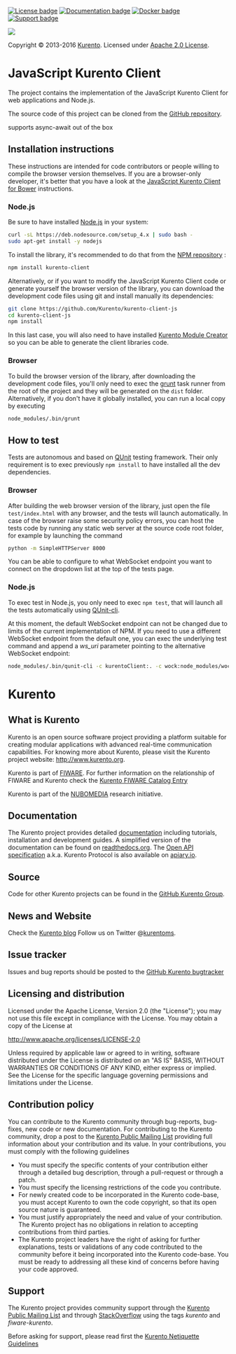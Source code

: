 [![License badge](https://img.shields.io/badge/license-Apache2-orange.svg)](http://www.apache.org/licenses/LICENSE-2.0)
[![Documentation badge](https://readthedocs.org/projects/fiware-orion/badge/?version=latest)](http://doc-kurento.readthedocs.org/en/latest/)
[![Docker badge](https://img.shields.io/docker/pulls/fiware/orion.svg)](https://hub.docker.com/r/fiware/stream-oriented-kurento/)
[![Support badge]( https://img.shields.io/badge/support-sof-yellowgreen.svg)](http://stackoverflow.com/questions/tagged/kurento)

[![][KurentoImage]][Kurento]

Copyright © 2013-2016 [Kurento]. Licensed under [Apache 2.0 License].

JavaScript Kurento Client
=========================

The project contains the implementation of the JavaScript Kurento Client
for web applications and Node.js.

The source code of this project can be cloned from the [GitHub repository].

supports async-await out of the box

Installation instructions
-------------------------

These instructions are intended for code contributors or people willing to
compile the browser version themselves. If you are a browser-only developer,
it's better that you have a look at the [JavaScript Kurento Client for Bower]
instructions.

### Node.js

Be sure to have installed [Node.js] in your system:

```bash
curl -sL https://deb.nodesource.com/setup_4.x | sudo bash -
sudo apt-get install -y nodejs
```

To install the library, it's recommended to do that from the [NPM repository] :

```bash
npm install kurento-client
```

Alternatively, or if you want to modify the JavaScript Kurento Client code or
generate yourself the browser version of the library, you can download the
development code files using git and install manually its dependencies:

```bash
git clone https://github.com/Kurento/kurento-client-js
cd kurento-client-js
npm install
```

In this last case, you will also need to have installed [Kurento Module Creator]
so you can be able to generate the client libraries code.

### Browser

To build the browser version of the library, after downloading the development
code files, you'll only need to exec the [grunt] task runner from the root of
the project and they will be generated on the ```dist``` folder. Alternatively,
if you don't have it globally installed, you can run a local copy by executing

```bash
node_modules/.bin/grunt
```

How to test
-----------
Tests are autonomous and based on [QUnit] testing framework. Their only
requirement is to exec previously ```npm install``` to have installed all the
dev dependencies.

### Browser

After building the web browser version of the library, just open the file
```test/index.html``` with any browser, and the tests will launch automatically.
In case of the browser raise some security policy errors, you can host the tests
code by running any static web server at the source code root folder, for
example by launching the command

```bash
python -m SimpleHTTPServer 8000
```

You can be able to configure to what WebSocket endpoint you want to connect on
the dropdown list at the top of the tests page.

### Node.js

To exec test in Node.js, you only need to exec ```npm test```, that will launch
all the tests automatically using [QUnit-cli].

At this moment, the default WebSocket endpoint can not be changed due to limits
of the current implementation of NPM. If you need to use a different WebSocket
endpoint from the default one, you can exec the underlying test command and
append a *ws_uri* parameter pointing to the alternative WebSocket endpoint:

```bash
node_modules/.bin/qunit-cli -c kurentoClient:. -c wock:node_modules/wock -c test/_common.js -c test/_proxy.js test/*.js --ws_uri=ws://localhost:8080
```

Kurento
=======

What is Kurento
---------------

Kurento is an open source software project providing a platform suitable
for creating modular applications with advanced real-time communication
capabilities. For knowing more about Kurento, please visit the Kurento
project website: http://www.kurento.org.

Kurento is part of [FIWARE]. For further information on the relationship of
FIWARE and Kurento check the [Kurento FIWARE Catalog Entry]

Kurento is part of the [NUBOMEDIA] research initiative.

Documentation
-------------

The Kurento project provides detailed [documentation] including tutorials,
installation and development guides. A simplified version of the documentation
can be found on [readthedocs.org]. The [Open API specification] a.k.a. Kurento
Protocol is also available on [apiary.io].

Source
------

Code for other Kurento projects can be found in the [GitHub Kurento Group].

News and Website
----------------

Check the [Kurento blog]
Follow us on Twitter @[kurentoms].

Issue tracker
-------------

Issues and bug reports should be posted to the [GitHub Kurento bugtracker]

Licensing and distribution
--------------------------

Licensed under the Apache License, Version 2.0 (the "License");
you may not use this file except in compliance with the License.
You may obtain a copy of the License at

  http://www.apache.org/licenses/LICENSE-2.0

Unless required by applicable law or agreed to in writing, software
distributed under the License is distributed on an "AS IS" BASIS,
WITHOUT WARRANTIES OR CONDITIONS OF ANY KIND, either express or implied.
See the License for the specific language governing permissions and
limitations under the License.

Contribution policy
-------------------

You can contribute to the Kurento community through bug-reports, bug-fixes, new
code or new documentation. For contributing to the Kurento community, drop a
post to the [Kurento Public Mailing List] providing full information about your
contribution and its value. In your contributions, you must comply with the
following guidelines

* You must specify the specific contents of your contribution either through a
  detailed bug description, through a pull-request or through a patch.
* You must specify the licensing restrictions of the code you contribute.
* For newly created code to be incorporated in the Kurento code-base, you must
  accept Kurento to own the code copyright, so that its open source nature is
  guaranteed.
* You must justify appropriately the need and value of your contribution. The
  Kurento project has no obligations in relation to accepting contributions
  from third parties.
* The Kurento project leaders have the right of asking for further
  explanations, tests or validations of any code contributed to the community
  before it being incorporated into the Kurento code-base. You must be ready to
  addressing all these kind of concerns before having your code approved.

Support
-------

The Kurento project provides community support through the  [Kurento Public
Mailing List] and through [StackOverflow] using the tags *kurento* and
*fiware-kurento*.

Before asking for support, please read first the [Kurento Netiquette Guidelines]

[documentation]: http://www.kurento.org/documentation
[FIWARE]: http://www.fiware.org
[GitHub Kurento bugtracker]: https://github.com/Kurento/bugtracker/issues
[GitHub Kurento Group]: https://github.com/kurento
[kurentoms]: http://twitter.com/kurentoms
[Kurento]: http://kurento.org
[Kurento Blog]: http://www.kurento.org/blog
[Kurento FIWARE Catalog Entry]: http://catalogue.fiware.org/enablers/stream-oriented-kurento
[Kurento Netiquette Guidelines]: http://www.kurento.org/blog/kurento-netiquette-guidelines
[Kurento Public Mailing list]: https://groups.google.com/forum/#!forum/kurento
[KurentoImage]: https://secure.gravatar.com/avatar/21a2a12c56b2a91c8918d5779f1778bf?s=120
[Apache 2.0 License]: http://www.apache.org/licenses/LICENSE-2.0
[NUBOMEDIA]: http://www.nubomedia.eu
[StackOverflow]: http://stackoverflow.com/search?q=kurento
[Read-the-docs]: http://read-the-docs.readthedocs.org/
[readthedocs.org]: http://kurento.readthedocs.org/
[Open API specification]: http://kurento.github.io/doc-kurento/
[apiary.io]: http://docs.streamoriented.apiary.io/
[GitHub repository]: https://github.com/kurento/kurento-client-js
[grunt]: http://gruntjs.com/
[Kurento Module Creator]: https://github.com/Kurento/kurento-module-creator
[KurentoImage]: https://secure.gravatar.com/avatar/21a2a12c56b2a91c8918d5779f1778bf?s=120
[JavaScript Kurento Client for Bower]: https://github.com/Kurento/kurento-client-bower
[Node.js]: http://nodejs.org/
[NPM repository]: https://www.npmjs.org/package/kurento-client
[QUnit]: http://qunitjs.com
[QUnit-cli]: https://github.com/devongovett/qunit-cli

